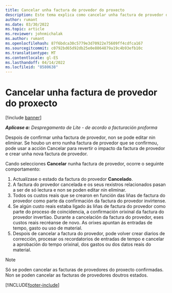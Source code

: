```yaml
---
title: Cancelar unha factura de provedor do proxecto
description: Este tema explica como cancelar unha factura de provedor de proxecto en Microsoft Dynamics 365 Project Operations e o impacto financeiro de cancelar unha factura do provedor do proxecto.
author: rumant
ms.date: 03/30/2022
ms.topic: article
ms.reviewer: johnmichalak
ms.author: rumant
ms.openlocfilehash: 87f6bdca30c5779e3d70922e75609ff4cdfca167
ms.sourcegitcommit: c0792bd65d92db25e0e8864879a19c4b93efb10c
ms.translationtype: MT
ms.contentlocale: gl-ES
ms.lasthandoff: 04/14/2022
ms.locfileid: "8580638"
---
```

# <a name="cancel-a-project-vendor-invoice"></a>Cancelar unha factura de provedor do proxecto

[!include [banner](../../includes/dataverse-preview.md)]

_**Aplícase a:** Despregamento de Lite - de acordo a facturación proforma_

Despois de confirmar unha factura de provedor, non se pode editar nin eliminar. Se houbo un erro nunha factura de provedor que se confirmou, pode usar a acción Cancelar para revertir o impacto da factura de provedor e crear unha nova factura de provedor.

Cando selecciones **Cancelar** nunha factura de provedor, ocorre o seguinte comportamento:

1. Actualízase o estado da factura do provedor **Cancelado**.
2. A factura do provedor cancelada e os seus rexistros relacionados pasan a ser de só lectura e non se poden editar nin eliminar.
3. Todos os custos reais que se crearon en función das liñas de factura do provedor como parte da confirmación da factura do provedor invírtense.
4. Se algún custo reais estaba ligado ás liñas de factura do provedor como parte do proceso de coincidencia, a confirmación orixinal da factura do provedor invertíao. Durante a cancelación da factura do provedor, eses custos reais recréanse de novo. As orixes apuntan ás entradas de tempo, gasto ou uso de material.
5. Despois de cancelar a factura do provedor, pode volver crear diarios de corrección, procesar os recordatorios de entradas de tempo e cancelar a aprobación do tempo orixinal, dos gastos ou dos datos reais do material.

> [!NOTE]
> Só se poden cancelar as facturas de provedores do proxecto confirmadas. Non se poden cancelar as facturas de provedores doutros estados.

[!INCLUDE[footer-include](../../includes/footer-banner.md)]
